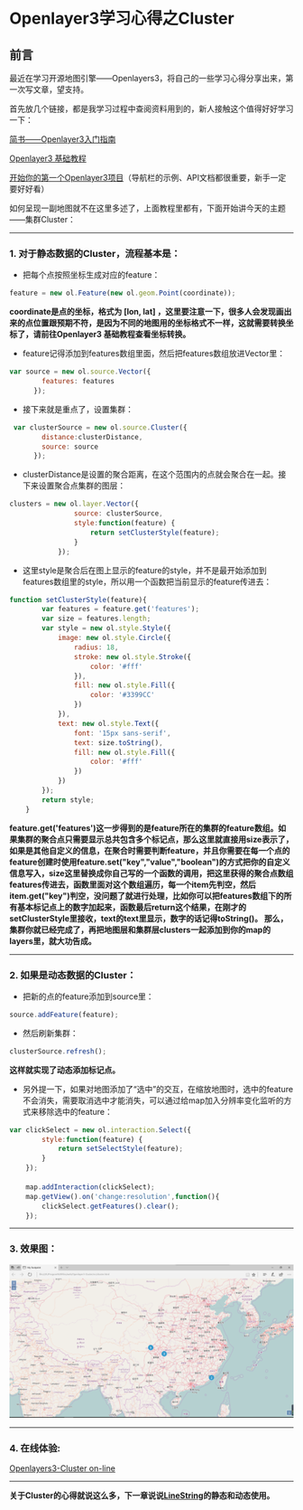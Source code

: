 # Openlayer3学习心得之Cluster

## 前言

最近在学习开源地图引擎——Openlayers3，将自己的一些学习心得分享出来，第一次写文章，望支持。

首先放几个链接，都是我学习过程中查阅资料用到的，新人接触这个值得好好学习一下：

[简书——Openlayer3入门指南](https://www.jianshu.com/p/6785e755fa0d)

[Openlayer3 基础教程](http://anzhihun.coding.me/ol3-primer/index.html)

[开始你的第一个Openlayer3项目](http://openlayers.org/en/latest/doc/quickstart.html)（导航栏的示例、API文档都很重要，新手一定要好好看）

如何呈现一副地图就不在这里多述了，上面教程里都有，下面开始讲今天的主题——集群Cluster：

---
### 1. 对于静态数据的Cluster，流程基本是：

- 把每个点按照坐标生成对应的feature：

````javascript
feature = new ol.Feature(new ol.geom.Point(coordinate));
````

**coordinate是点的坐标，格式为 [lon, lat] ，这里要注意一下，很多人会发现画出来的点位置跟预期不符，是因为不同的地图用的坐标格式不一样，这就需要转换坐标了，请前往Openlayer3 基础教程查看坐标转换。**

- feature记得添加到features数组里面，然后把features数组放进Vector里：

````javascript
var source = new ol.source.Vector({
        features: features
      });
````

- 接下来就是重点了，设置集群：

````javascript
 var clusterSource = new ol.source.Cluster({
        distance:clusterDistance,
        source: source
      });
````

- clusterDistance是设置的聚合距离，在这个范围内的点就会聚合在一起。接下来设置聚合点集群的图层：

````javascript
clusters = new ol.layer.Vector({
    			source: clusterSource,
    			style:function(feature) {
    				return setClusterStyle(feature);
    			}
    		});
````

- 这里style是聚合后在图上显示的feature的style，并不是最开始添加到features数组里的style，所以用一个函数把当前显示的feature传进去：

````javascript
function setClusterStyle(feature){
    	var features = feature.get('features');
    	var size = features.length;
    	var style = new ol.style.Style({
    		image: new ol.style.Circle({
    			radius: 18,
    			stroke: new ol.style.Stroke({
    				color: '#fff'
    			}),
    			fill: new ol.style.Fill({
    				color: '#3399CC'
    			})
    		}),
    		text: new ol.style.Text({
    			font: '15px sans-serif',
    			text: size.toString(),
    			fill: new ol.style.Fill({
    				color: '#fff'
    			})
    		})
    	});
    	return style;
    }
````

**feature.get('features')这一步得到的是feature所在的集群的feature数组。如果集群的聚合点只需要显示总共包含多个标记点，那么这里就直接用size表示了，如果是其他自定义的信息，在聚合时需要判断feature，并且你需要在每一个点的feature创建时使用feature.set("key","value","boolean")的方式把你的自定义信息写入，size这里替换成你自己写的一个函数的调用，把这里获得的聚合点数组features传进去，函数里面对这个数组遍历，每一个item先判空，然后item.get("key")判空，没问题了就进行处理，比如你可以把features数组下的所有基本标记点上的数字加起来，函数最后return这个结果，在刚才的setClusterStyle里接收，text的text里显示，数字的话记得toString()。
那么，集群你就已经完成了，再把地图层和集群层clusters一起添加到你的map的layers里，就大功告成。**

---
### 2. 如果是动态数据的Cluster：

- 把新的点的feature添加到source里：

````javascript
source.addFeature(feature);
````

- 然后刷新集群：

````javascript
clusterSource.refresh();
````

**这样就实现了动态添加标记点。**

- 另外提一下，如果对地图添加了“选中”的交互，在缩放地图时，选中的feature不会消失，需要取消选中才能消失，可以通过给map加入分辨率变化监听的方式来移除选中的feature：

````javascript
var clickSelect = new ol.interaction.Select({
    	style:function(feature) {
    		return setSelectStyle(feature);
    	}
    });

    map.addInteraction(clickSelect);
    map.getView().on('change:resolution',function(){
    	clickSelect.getFeatures().clear();
    });
````

---
### 3. 效果图：

![](image/cluster.png?raw=true)


---
### 4. 在线体验:

[Openlayers3-Cluster on-line](https://universezy.github.io/demo/openlayers3-cluster.html)


---
**关于Cluster的心得就说这么多，下一章说说[LineString](../Openlayer3-LineString)的静态和动态使用。**

